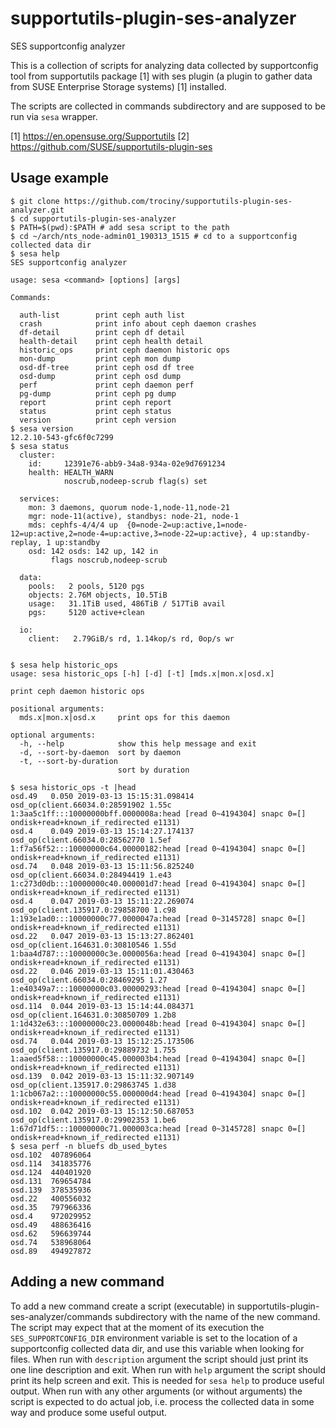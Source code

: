 # supportutils-plugin-ses-analyzer
SES supportconfig analyzer

This is a collection of scripts for analyzing data collected by
supportconfig tool from supportutils package [1] with ses plugin (a
plugin to gather data from SUSE Enterprise Storage systems) [1]
installed.

The scripts are collected in commands subdirectory and are supposed to
be run via `sesa` wrapper.

[1] https://en.opensuse.org/Supportutils
[2] https://github.com/SUSE/supportutils-plugin-ses

Usage example
-------------

```
$ git clone https://github.com/trociny/supportutils-plugin-ses-analyzer.git
$ cd supportutils-plugin-ses-analyzer
$ PATH=$(pwd):$PATH # add sesa script to the path
$ cd ~/arch/nts_node-admin01_190313_1515 # cd to a supportconfig collected data dir
$ sesa help
SES supportconfig analyzer

usage: sesa <command> [options] [args]

Commands:

  auth-list        print ceph auth list
  crash            print info about ceph daemon crashes
  df-detail        print ceph df detail
  health-detail    print ceph health detail
  historic_ops     print ceph daemon historic ops
  mon-dump         print ceph mon dump
  osd-df-tree      print ceph osd df tree
  osd-dump         print ceph osd dump
  perf             print ceph daemon perf
  pg-dump          print ceph pg dump
  report           print ceph report
  status           print ceph status
  version          print ceph version
$ sesa version
12.2.10-543-gfc6f0c7299
$ sesa status 
  cluster:
    id:     12391e76-abb9-34a8-934a-02e9d7691234
    health: HEALTH_WARN
            noscrub,nodeep-scrub flag(s) set
 
  services:
    mon: 3 daemons, quorum node-1,node-11,node-21
    mgr: node-11(active), standbys: node-21, node-1
    mds: cephfs-4/4/4 up  {0=node-2=up:active,1=node-12=up:active,2=node-4=up:active,3=node-22=up:active}, 4 up:standby-replay, 1 up:standby
    osd: 142 osds: 142 up, 142 in
         flags noscrub,nodeep-scrub
 
  data:
    pools:   2 pools, 5120 pgs
    objects: 2.76M objects, 10.5TiB
    usage:   31.1TiB used, 486TiB / 517TiB avail
    pgs:     5120 active+clean
 
  io:
    client:   2.79GiB/s rd, 1.14kop/s rd, 0op/s wr
 

$ sesa help historic_ops
usage: sesa historic_ops [-h] [-d] [-t] [mds.x|mon.x|osd.x]

print ceph daemon historic ops

positional arguments:
  mds.x|mon.x|osd.x     print ops for this daemon

optional arguments:
  -h, --help            show this help message and exit
  -d, --sort-by-daemon  sort by daemon
  -t, --sort-by-duration
                        sort by duration

$ sesa historic_ops -t |head
osd.49   0.050 2019-03-13 15:15:31.098414 osd_op(client.66034.0:28591902 1.55c 1:3aa5c1ff:::10000000bff.0000008a:head [read 0~4194304] snapc 0=[] ondisk+read+known_if_redirected e1131)
osd.4    0.049 2019-03-13 15:14:27.174137 osd_op(client.66034.0:28562770 1.5ef 1:f7a56f52:::10000000c64.00000182:head [read 0~4194304] snapc 0=[] ondisk+read+known_if_redirected e1131)
osd.74   0.048 2019-03-13 15:11:56.825240 osd_op(client.66034.0:28494419 1.e43 1:c273d0db:::10000000c40.000001d7:head [read 0~4194304] snapc 0=[] ondisk+read+known_if_redirected e1131)
osd.4    0.047 2019-03-13 15:11:22.269074 osd_op(client.135917.0:29858700 1.c98 1:193e1ad0:::10000000c77.0000047a:head [read 0~3145728] snapc 0=[] ondisk+read+known_if_redirected e1131)
osd.22   0.047 2019-03-13 15:13:27.862401 osd_op(client.164631.0:30810546 1.55d 1:baa4d787:::10000000c3e.0000056a:head [read 0~4194304] snapc 0=[] ondisk+read+known_if_redirected e1131)
osd.22   0.046 2019-03-13 15:11:01.430463 osd_op(client.66034.0:28469295 1.27 1:e40349a7:::10000000c03.00000293:head [read 0~4194304] snapc 0=[] ondisk+read+known_if_redirected e1131)
osd.114  0.044 2019-03-13 15:14:44.084371 osd_op(client.164631.0:30850709 1.2b8 1:1d432e63:::10000000c23.0000048b:head [read 0~4194304] snapc 0=[] ondisk+read+known_if_redirected e1131)
osd.74   0.044 2019-03-13 15:12:25.173506 osd_op(client.135917.0:29889732 1.755 1:aaed5f58:::10000000c45.000003b4:head [read 0~4194304] snapc 0=[] ondisk+read+known_if_redirected e1131)
osd.139  0.042 2019-03-13 15:11:32.907149 osd_op(client.135917.0:29863745 1.d38 1:1cb067a2:::10000000c55.000000d4:head [read 0~4194304] snapc 0=[] ondisk+read+known_if_redirected e1131)
osd.102  0.042 2019-03-13 15:12:50.687053 osd_op(client.135917.0:29902353 1.be6 1:67d71df5:::10000000c71.000003ca:head [read 0~3145728] snapc 0=[] ondisk+read+known_if_redirected e1131)
$ sesa perf -n bluefs db_used_bytes
osd.102  407896064
osd.114  341835776
osd.124  440401920
osd.131  769654784
osd.139  378535936
osd.22   400556032
osd.35   797966336
osd.4    972029952
osd.49   488636416
osd.62   596639744
osd.74   538968064
osd.89   494927872
```

Adding a new command
--------------------

To add a new command create a script (executable) in
supportutils-plugin-ses-analyzer/commands subdirectory with the name
of the new command. The script may expect that at the moment of its
execution the `SES_SUPPORTCONFIG_DIR` environment variable is set to
the location of a supportconfig collected data dir, and use this
variable when looking for files. When run with `description` argument
the script should just print its one line description and exit. When
run with `help` argument the script should print its help screen and
exit. This is needed for `sesa help` to produce useful output. When
run with any other arguments (or without arguments) the script is
expected to do actual job, i.e. process the collected data in some way
and produce some useful output.